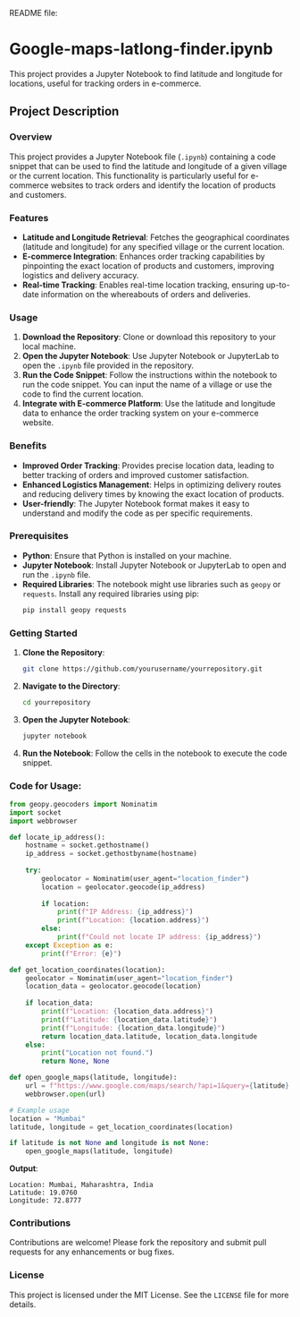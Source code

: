 README file:

# Google-maps-latlong-finder.ipynb

This project provides a Jupyter Notebook to find latitude and longitude for locations, useful for tracking orders in e-commerce.

## Project Description

### Overview
This project provides a Jupyter Notebook file (`.ipynb`) containing a code snippet that can be used to find the latitude and longitude of a given village or the current location. This functionality is particularly useful for e-commerce websites to track orders and identify the location of products and customers.

### Features
- **Latitude and Longitude Retrieval**: Fetches the geographical coordinates (latitude and longitude) for any specified village or the current location.
- **E-commerce Integration**: Enhances order tracking capabilities by pinpointing the exact location of products and customers, improving logistics and delivery accuracy.
- **Real-time Tracking**: Enables real-time location tracking, ensuring up-to-date information on the whereabouts of orders and deliveries.

### Usage
1. **Download the Repository**: Clone or download this repository to your local machine.
2. **Open the Jupyter Notebook**: Use Jupyter Notebook or JupyterLab to open the `.ipynb` file provided in the repository.
3. **Run the Code Snippet**: Follow the instructions within the notebook to run the code snippet. You can input the name of a village or use the code to find the current location.
4. **Integrate with E-commerce Platform**: Use the latitude and longitude data to enhance the order tracking system on your e-commerce website.

### Benefits
- **Improved Order Tracking**: Provides precise location data, leading to better tracking of orders and improved customer satisfaction.
- **Enhanced Logistics Management**: Helps in optimizing delivery routes and reducing delivery times by knowing the exact location of products.
- **User-friendly**: The Jupyter Notebook format makes it easy to understand and modify the code as per specific requirements.

### Prerequisites
- **Python**: Ensure that Python is installed on your machine.
- **Jupyter Notebook**: Install Jupyter Notebook or JupyterLab to open and run the `.ipynb` file.
- **Required Libraries**: The notebook might use libraries such as `geopy` or `requests`. Install any required libraries using pip:
  ```bash
  pip install geopy requests
  ```

### Getting Started
1. **Clone the Repository**:
   ```bash
   git clone https://github.com/yourusername/yourrepository.git
   ```
2. **Navigate to the Directory**:
   ```bash
   cd yourrepository
   ```
3. **Open the Jupyter Notebook**:
   ```bash
   jupyter notebook
   ```
4. **Run the Notebook**: Follow the cells in the notebook to execute the code snippet.

### Code for Usage:

```python
from geopy.geocoders import Nominatim
import socket
import webbrowser

def locate_ip_address():
    hostname = socket.gethostname()
    ip_address = socket.gethostbyname(hostname)
    
    try:
        geolocator = Nominatim(user_agent="location_finder")
        location = geolocator.geocode(ip_address)
        
        if location:
            print(f"IP Address: {ip_address}")
            print(f"Location: {location.address}")
        else:
            print(f"Could not locate IP address: {ip_address}")
    except Exception as e:
        print(f"Error: {e}")

def get_location_coordinates(location):
    geolocator = Nominatim(user_agent="location_finder")
    location_data = geolocator.geocode(location)
    
    if location_data:
        print(f"Location: {location_data.address}")
        print(f"Latitude: {location_data.latitude}")
        print(f"Longitude: {location_data.longitude}")
        return location_data.latitude, location_data.longitude
    else:
        print("Location not found.")
        return None, None

def open_google_maps(latitude, longitude):
    url = f"https://www.google.com/maps/search/?api=1&query={latitude},{longitude}"
    webbrowser.open(url)

# Example usage
location = "Mumbai"
latitude, longitude = get_location_coordinates(location)

if latitude is not None and longitude is not None:
    open_google_maps(latitude, longitude)
```

**Output**:
```
Location: Mumbai, Maharashtra, India
Latitude: 19.0760
Longitude: 72.8777
```

### Contributions
Contributions are welcome! Please fork the repository and submit pull requests for any enhancements or bug fixes.

### License
This project is licensed under the MIT License. See the `LICENSE` file for more details.
